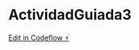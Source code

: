 # ActividadGuiada3

[Edit in Codeflow ⚡️](https://stackblitz.com/~/github.com/vien2/ActividadGuiada3)